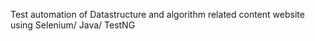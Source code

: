 Test automation of Datastructure and algorithm related content website using Selenium/ Java/ TestNG
